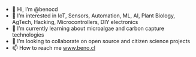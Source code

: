 - 👋 Hi, I’m @benocd
- 👀 I’m interested in IoT, Sensors, Automation, ML, AI, Plant Biology, AgTech, Hacking, Microcontrollers, DIY electronics
- 🌱 I’m currently learning about microalgae and carbon capture technologies
- 💞️ I’m looking to collaborate on open source and citizen science projects
- 📫 How to reach me www.beno.cl

<!---
benocd/benocd is a ✨ special ✨ repository because its `README.md` (this file) appears on your GitHub profile.
You can click the Preview link to take a look at your changes.
--->
